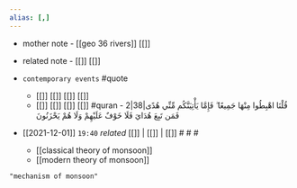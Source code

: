 ```yaml
---
alias: [,]
---
```

- mother note - [[geo 36 rivers]] [[]]
- related note - [[]] [[]]
- `contemporary events` #quote 
	- [[]] [[]] [[]] [[]]
	- [[]] [[]] [[]] [[]] #quran - 2|38|قُلْنَا اهْبِطُوا مِنْهَا جَمِيعًا ۖ فَإِمَّا يَأْتِيَنَّكُم مِّنِّي هُدًى فَمَن تَبِعَ هُدَايَ فَلَا خَوْفٌ عَلَيْهِمْ وَلَا هُمْ يَحْزَنُونَ

- [[2021-12-01]]  `19:40` _related_ [[]] | [[]] | [[]] # # #
	- [[classical theory of monsoon]]
	- [[modern theory of monsoon]]

```query
"mechanism of monsoon"
```